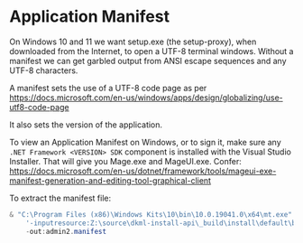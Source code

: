# Application Manifest

On Windows 10 and 11 we want setup.exe (the setup-proxy), when downloaded from
the Internet, to open a UTF-8 terminal windows. Without a manifest we can
get garbled output from ANSI escape sequences and any UTF-8 characters.

A manifest sets the use of a UTF-8 code page as per
<https://docs.microsoft.com/en-us/windows/apps/design/globalizing/use-utf8-code-page>

It also sets the version of the application.

To view an Application Manifest on Windows, or to sign it, make sure
any `.NET Framework <VERSION> SDK` component is installed with the
Visual Studio Installer. That will give you Mage.exe and MageUI.exe.
Confer: <https://docs.microsoft.com/en-us/dotnet/framework/tools/mageui-exe-manifest-generation-and-editing-tool-graphical-client>

To extract the manifest file:

```powershell
& "C:\Program Files (x86)\Windows Kits\10\bin\10.0.19041.0\x64\mt.exe" `
    '-inputresource:Z:\source\dkml-install-api\_build\install\default\bin\<package>-admin-runner.exe;#1' `
    -out:admin2.manifest
```

